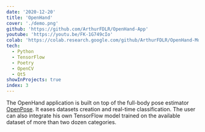 ```yaml
---
date: '2020-12-20'
title: 'OpenHand'
cover: './demo.png'
github: 'https://github.com/ArthurFDLR/OpenHand-App'
youtube: 'https://youtu.be/FK-1G749cIo'
colab: 'https://colab.research.google.com/github/ArthurFDLR/OpenHand-Models/blob/main/OpenHand-Models.ipynb'
tech:
  - Python
  - TensorFlow
  - Poetry
  - OpenCV
  - Qt5
showInProjects: true
index: 3
---
```


The OpenHand application is built on top of the full-body pose estimator [OpenPose](https://github.com/CMU-Perceptual-Computing-Lab/openpose). It eases datasets creation and real-time classification. The user can also integrate his own TensorFlow model trained on the available dataset of more than two dozen categories.
